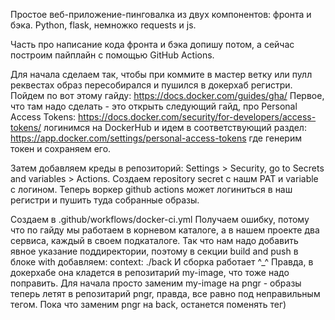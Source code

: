 Простое веб-приложение-пинговалка из двух компонентов: фронта и бэка. Python, flask, немножко requests и js.

Часть про написание кода фронта и бэка допишу потом, а сейчас построим пайплайн с помощью GitHub Actions.

Для начала сделаем так, чтобы при коммите в мастер ветку или пулл реквестах образ пересобирался и пушился в докерхаб регистри.
Пойдем по вот этому гайду: https://docs.docker.com/guides/gha/
Первое, что там надо сделать - это открыть следующий гайд, про Personal Access Tokens:
https://docs.docker.com/security/for-developers/access-tokens/
логинимся на DockerHub и идем в соответствующий раздел:
https://app.docker.com/settings/personal-access-tokens
где генерим токен и сохраняем его.


Затем добавляем креды в репозиторий: Settings > Security, go to Secrets and variables > Actions.
Создаем repository secret с нашм PAT и variable c логином. Теперь воркер github actions может логиниться в наш регистри и пушить туда собранные образы.


Создаем  в .github/workflows/docker-ci.yml
Получаем ошибку, потому что по гайду мы работаем в корневом каталоге, а в нашем проекте два сервиса, каждый в своем подкаталоге.
Так что нам надо добавить явное указание поддиректории, поэтому в секции build and push в блоке with добавляем:
context: ./back
И сборка работает ^_^ Правда, в докерхабе она кладется в репозитарий my-image, что тоже надо поправить. 
Для начала просто заменим my-image на pngr - образы теперь летят в репозитарий pngr, правда, все равно под неправильным тегом.
Пока что заменим pngr на back, останется поменять тег)
